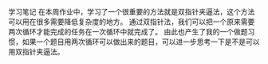 学习笔记
在本周作业中，学习了一个很重要的方法就是双指针夹逼法，这个方法可以用在很多需要降低复杂度的地方。
通过双指针法，我们可以把一个原来需要两次循环才能完成的任务在一次循环中就完成了。
由此也产生了我的一个做题习惯，如果一个题目用两次循环可以做出来的题目，可以进一步思考一下是不是可以用双指针夹逼法。